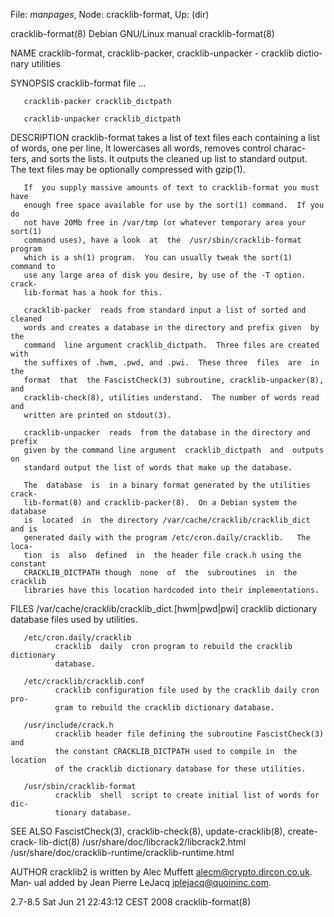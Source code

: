 File: *manpages*,  Node: cracklib-format,  Up: (dir)

cracklib-format(8)          Debian GNU/Linux manual         cracklib-format(8)



NAME
       cracklib-format,  cracklib-packer, cracklib-unpacker - cracklib dictio‐
       nary utilities

SYNOPSIS
       cracklib-format file ...

       cracklib-packer cracklib_dictpath

       cracklib-unpacker cracklib_dictpath

DESCRIPTION
       cracklib-format takes a list of text files each containing  a  list  of
       words,  one  per line, It lowercases all words, removes control charac‐
       ters, and sorts the lists.  It outputs the cleaned up list to  standard
       output.  The text files may be optionally compressed with gzip(1).

       If  you supply massive amounts of text to cracklib-format you must have
       enough free space available for use by the sort(1) command.  If you  do
       not have 20Mb free in /var/tmp (or whatever temporary area your sort(1)
       command uses), have a look  at  the  /usr/sbin/cracklib-format  program
       which is a sh(1) program.  You can usually tweak the sort(1) command to
       use any large area of disk you desire, by use of the -T option.  crack‐
       lib-format has a hook for this.

       cracklib-packer  reads from standard input a list of sorted and cleaned
       words and creates a database in the directory and prefix given  by  the
       command  line argument cracklib_dictpath.  Three files are created with
       the suffixes of .hwm, .pwd, and .pwi.  These three  files  are  in  the
       format  that  the FascistCheck(3) subroutine, cracklib-unpacker(8), and
       cracklib-check(8), utilities understand.  The number of words read  and
       written are printed on stdout(3).

       cracklib-unpacker  reads  from the database in the directory and prefix
       given by the command line argument  cracklib_dictpath  and  outputs  on
       standard output the list of words that make up the database.

       The  database  is  in a binary format generated by the utilities crack‐
       lib-format(8) and cracklib-packer(8).  On a Debian system the  database
       is  located  in  the directory /var/cache/cracklib/cracklib_dict and is
       generated daily with the program /etc/cron.daily/cracklib.   The  loca‐
       tion  is  also  defined  in  the header file crack.h using the constant
       CRACKLIB_DICTPATH though  none  of  the  subroutines  in  the  cracklib
       libraries have this location hardcoded into their implementations.


FILES
       /var/cache/cracklib/cracklib_dict.[hwm|pwd|pwi]
              cracklib dictionary database files used by utilities.

       /etc/cron.daily/cracklib
              cracklib  daily  cron program to rebuild the cracklib dictionary
              database.

       /etc/cracklib/cracklib.conf
              cracklib configuration file used by the cracklib daily cron pro‐
              gram to rebuild the cracklib dictionary database.

       /usr/include/crack.h
              cracklib header file defining the subroutine FascistCheck(3) and
              the constant CRACKLIB_DICTPATH used to compile in  the  location
              of the cracklib dictionary database for these utilities.

       /usr/sbin/cracklib-format
              cracklib  shell  script to create initial list of words for dic‐
              tionary database.

SEE ALSO
       FascistCheck(3), cracklib-check(8),  update-cracklib(8),  create-crack‐
       lib-dict(8)
       /usr/share/doc/libcrack2/libcrack2.html
       /usr/share/doc/cracklib-runtime/cracklib-runtime.html

AUTHOR
       cracklib2  is written by Alec Muffett <alecm@crypto.dircon.co.uk>. Man‐
       ual added by Jean Pierre LeJacq <jplejacq@quoininc.com>.



2.7-8.5                  Sat Jun 21 22:43:12 CEST 2008      cracklib-format(8)
